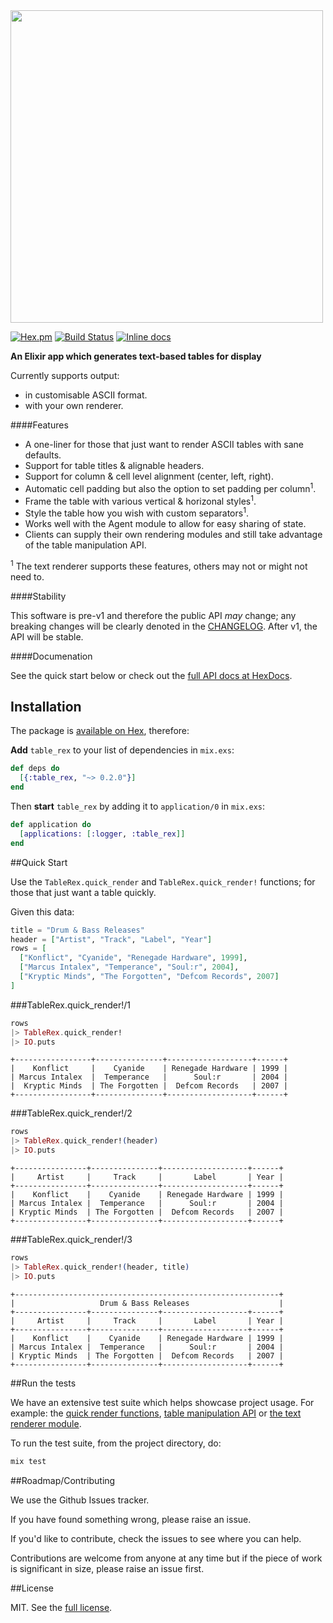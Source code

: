 <img src="http://i.imgur.com/ipa4UVa.png" width="500" />

[![Hex.pm](https://img.shields.io/hexpm/v/table_rex.svg)](https://hex.pm/packages/table_rex)
[![Build Status](https://travis-ci.org/djm/table_rex.svg?branch=master)](https://travis-ci.org/djm/table_rex)
[![Inline docs](http://inch-ci.org/github/djm/table_rex.svg)](http://inch-ci.org/github/djm/table_rex)

**An Elixir app which generates text-based tables for display**

Currently supports output:

* in customisable ASCII format.
* with your own renderer.

####Features

* A one-liner for those that just want to render ASCII tables with sane defaults.
* Support for table titles & alignable headers.
* Support for column & cell level alignment (center, left, right).
* Automatic cell padding but also the option to set padding per column<sup>1</sup>.
* Frame the table with various vertical & horizonal styles<sup>1</sup>.
* Style the table how you wish with custom separators<sup>1</sup>.
* Works well with the Agent module to allow for easy sharing of state.
* Clients can supply their own rendering modules and still take advantage of the table manipulation API.

<sup>1</sup> The text renderer supports these features, others may not or might not need to.

####Stability

This software is pre-v1 and therefore the public API *may* change; any breaking changes will be clearly
denoted in the [CHANGELOG](CHANGELOG.md). After v1, the API will be stable.

####Documenation

See the quick start below or check out the [full API docs at HexDocs](https://hexdocs.pm/table_rex/).


## Installation

The package is [available on Hex](https://hex.pm/packages/table_rex), therefore:

**Add** `table_rex` to your list of dependencies in `mix.exs`:

```elixir
def deps do
  [{:table_rex, "~> 0.2.0"}]
end
```

Then **start** `table_rex` by adding it to `application/0` in `mix.exs`:

```elixir
def application do
  [applications: [:logger, :table_rex]]
end
```

##Quick Start

Use the `TableRex.quick_render` and `TableRex.quick_render!` functions; for those that just want a table quickly.

Given this data:

```elixir
title = "Drum & Bass Releases"
header = ["Artist", "Track", "Label", "Year"]
rows = [
  ["Konflict", "Cyanide", "Renegade Hardware", 1999],
  ["Marcus Intalex", "Temperance", "Soul:r", 2004],
  ["Kryptic Minds", "The Forgotten", "Defcom Records", 2007]
]
```

###TableRex.quick_render!/1

```elixir
rows
|> TableRex.quick_render!
|> IO.puts
```

```
+-----------------+---------------+-------------------+------+
|    Konflict     |    Cyanide    | Renegade Hardware | 1999 |
| Marcus Intalex  |  Temperance   |      Soul:r       | 2004 |
|  Kryptic Minds  | The Forgotten |  Defcom Records   | 2007 |
+-----------------+---------------+-------------------+------+
```

###TableRex.quick_render!/2

```elixir
rows
|> TableRex.quick_render!(header)
|> IO.puts
```

```
+----------------+---------------+-------------------+------+
|     Artist     |     Track     |       Label       | Year |
+----------------+---------------+-------------------+------+
|    Konflict    |    Cyanide    | Renegade Hardware | 1999 |
| Marcus Intalex |  Temperance   |      Soul:r       | 2004 |
| Kryptic Minds  | The Forgotten |  Defcom Records   | 2007 |
+----------------+---------------+-------------------+------+
```

###TableRex.quick_render!/3

```elixir
rows
|> TableRex.quick_render!(header, title)
|> IO.puts
```

```
+-----------------------------------------------------------+
|                   Drum & Bass Releases                    |
+----------------+---------------+-------------------+------+
|     Artist     |     Track     |       Label       | Year |
+----------------+---------------+-------------------+------+
|    Konflict    |    Cyanide    | Renegade Hardware | 1999 |
| Marcus Intalex |  Temperance   |      Soul:r       | 2004 |
| Kryptic Minds  | The Forgotten |  Defcom Records   | 2007 |
+----------------+---------------+-------------------+------+
```

##Run the tests

We have an extensive test suite which helps showcase project usage. For example: the [quick render functions](https://github.com/djm/table_rex/blob/master/test/table_rex_test.exs),
[table manipulation API](https://github.com/djm/table_rex/blob/master/test/table_rex/table_test.exs) or [the text renderer module](https://github.com/djm/table_rex/blob/master/test/table_rex/renderer/text_test.exs).

To run the test suite, from the project directory, do:

```bash
mix test
```


##Roadmap/Contributing

We use the Github Issues tracker.

If you have found something wrong, please raise an issue.

If you'd like to contribute, check the issues to see where you can help.

Contributions are welcome from anyone at any time but if the piece of work is significant in size, please raise an issue first.

##License

MIT. See the [full license](LICENSE).

